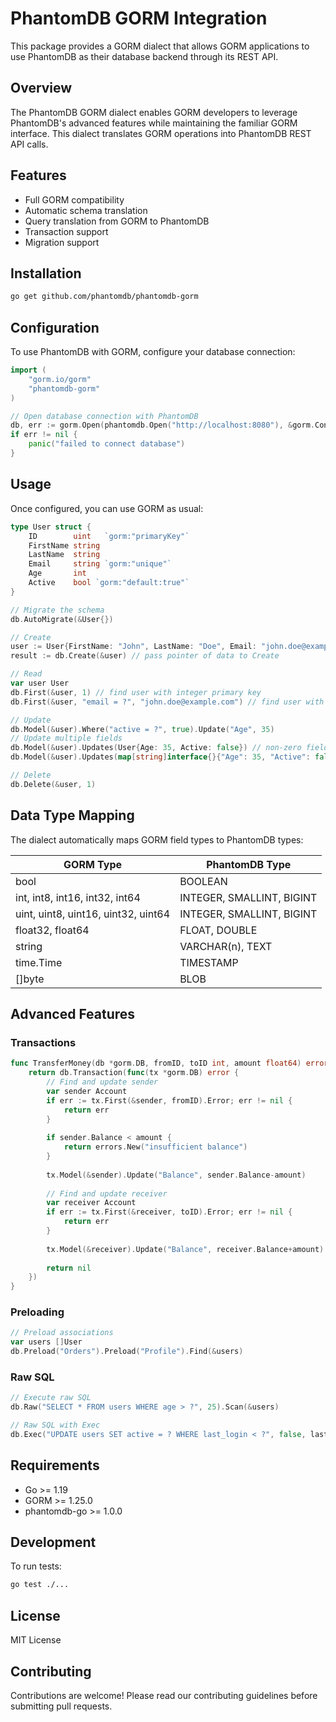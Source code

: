 # PhantomDB GORM Integration

This package provides a GORM dialect that allows GORM applications to use PhantomDB as their database backend through its REST API.

## Overview

The PhantomDB GORM dialect enables GORM developers to leverage PhantomDB's advanced features while maintaining the familiar GORM interface. This dialect translates GORM operations into PhantomDB REST API calls.

## Features

- Full GORM compatibility
- Automatic schema translation
- Query translation from GORM to PhantomDB
- Transaction support
- Migration support

## Installation

```bash
go get github.com/phantomdb/phantomdb-gorm
```

## Configuration

To use PhantomDB with GORM, configure your database connection:

```go
import (
    "gorm.io/gorm"
    "phantomdb-gorm"
)

// Open database connection with PhantomDB
db, err := gorm.Open(phantomdb.Open("http://localhost:8080"), &gorm.Config{})
if err != nil {
    panic("failed to connect database")
}
```

## Usage

Once configured, you can use GORM as usual:

```go
type User struct {
    ID        uint   `gorm:"primaryKey"`
    FirstName string
    LastName  string
    Email     string `gorm:"unique"`
    Age       int
    Active    bool `gorm:"default:true"`
}

// Migrate the schema
db.AutoMigrate(&User{})

// Create
user := User{FirstName: "John", LastName: "Doe", Email: "john.doe@example.com", Age: 30}
result := db.Create(&user) // pass pointer of data to Create

// Read
var user User
db.First(&user, 1) // find user with integer primary key
db.First(&user, "email = ?", "john.doe@example.com") // find user with email

// Update
db.Model(&user).Where("active = ?", true).Update("Age", 35)
// Update multiple fields
db.Model(&user).Updates(User{Age: 35, Active: false}) // non-zero fields
db.Model(&user).Updates(map[string]interface{}{"Age": 35, "Active": false})

// Delete
db.Delete(&user, 1)
```

## Data Type Mapping

The dialect automatically maps GORM field types to PhantomDB types:

| GORM Type | PhantomDB Type |
|-----------|----------------|
| bool | BOOLEAN |
| int, int8, int16, int32, int64 | INTEGER, SMALLINT, BIGINT |
| uint, uint8, uint16, uint32, uint64 | INTEGER, SMALLINT, BIGINT |
| float32, float64 | FLOAT, DOUBLE |
| string | VARCHAR(n), TEXT |
| time.Time | TIMESTAMP |
| []byte | BLOB |

## Advanced Features

### Transactions

```go
func TransferMoney(db *gorm.DB, fromID, toID int, amount float64) error {
    return db.Transaction(func(tx *gorm.DB) error {
        // Find and update sender
        var sender Account
        if err := tx.First(&sender, fromID).Error; err != nil {
            return err
        }
        
        if sender.Balance < amount {
            return errors.New("insufficient balance")
        }
        
        tx.Model(&sender).Update("Balance", sender.Balance-amount)
        
        // Find and update receiver
        var receiver Account
        if err := tx.First(&receiver, toID).Error; err != nil {
            return err
        }
        
        tx.Model(&receiver).Update("Balance", receiver.Balance+amount)
        
        return nil
    })
}
```

### Preloading

```go
// Preload associations
var users []User
db.Preload("Orders").Preload("Profile").Find(&users)
```

### Raw SQL

```go
// Execute raw SQL
db.Raw("SELECT * FROM users WHERE age > ?", 25).Scan(&users)

// Raw SQL with Exec
db.Exec("UPDATE users SET active = ? WHERE last_login < ?", false, lastWeek)
```

## Requirements

- Go >= 1.19
- GORM >= 1.25.0
- phantomdb-go >= 1.0.0

## Development

To run tests:

```bash
go test ./...
```

## License

MIT License

## Contributing

Contributions are welcome! Please read our contributing guidelines before submitting pull requests.